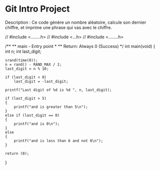 # Git Intro Project

  Description : Ce code génère un nombre aléatoire,
  calcule son dernier chiffre, et imprime une phrase
  qui vas avec le chiffre.

// #include <........h>
// #include <...h>
// #include <........h>

/**
 ** main - Entry point
 *
 ** Return: Always 0 (Success)
 */
int main(void)
{
    int n;
    int last_digit;

    srand(time(0));
    n = rand() - RAND_MAX / 2;
    last_digit = n % 10;

    if (last_digit < 0)
        last_digit = -last_digit;

    printf("Last digit of %d is %d ", n, last_digit);

    if (last_digit > 5)
    {
        printf("and is greater than 5\n");
    }
    else if (last_digit == 0)
    {
        printf("and is 0\n");
    }
    else
    {
        printf("and is less than 6 and not 0\n");
    }

    return (0);
}
